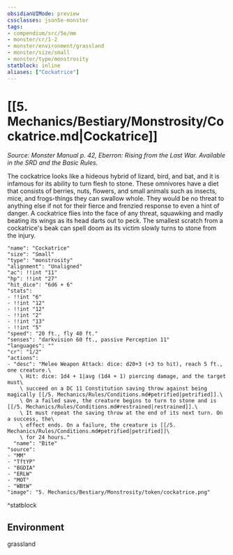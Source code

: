 ```yaml
---
obsidianUIMode: preview
cssclasses: json5e-monster
tags:
- compendium/src/5e/mm
- monster/cr/1-2
- monster/environment/grassland
- monster/size/small
- monster/type/monstrosity
statblock: inline
aliases: ["Cockatrice"]
---
```

# [[5. Mechanics/Bestiary/Monstrosity/Cockatrice.md|Cockatrice]]
*Source: Monster Manual p. 42, Eberron: Rising from the Last War. Available in the SRD and the Basic Rules.*  

The cockatrice looks like a hideous hybrid of lizard, bird, and bat, and it is infamous for its ability to turn flesh to stone. These omnivores have a diet that consists of berries, nuts, flowers, and small animals such as insects, mice, and frogs-things they can swallow whole. They would be no threat to anything else if not for their fierce and frenzied response to even a hint of danger. A cockatrice flies into the face of any threat, squawking and madly beating its wings as its head darts out to peck. The smallest scratch from a cockatrice's beak can spell doom as its victim slowly turns to stone from the injury.

```statblock
"name": "Cockatrice"
"size": "Small"
"type": "monstrosity"
"alignment": "Unaligned"
"ac": !!int "11"
"hp": !!int "27"
"hit_dice": "6d6 + 6"
"stats":
- !!int "6"
- !!int "12"
- !!int "12"
- !!int "2"
- !!int "13"
- !!int "5"
"speed": "20 ft., fly 40 ft."
"senses": "darkvision 60 ft., passive Perception 11"
"languages": ""
"cr": "1/2"
"actions":
- "desc": "Melee Weapon Attack: dice: d20+3 (+3 to hit), reach 5 ft., one creature.\
    \ Hit: dice: 1d4 + 1|avg (1d4 + 1) piercing damage, and the target must\
    \ succeed on a DC 11 Constitution saving throw against being magically [[/5. Mechanics/Rules/Conditions.md#petrified|petrified]].\
    \ On a failed save, the creature begins to turn to stone and is [[/5. Mechanics/Rules/Conditions.md#restrained|restrained]].\
    \ It must repeat the saving throw at the end of its next turn. On a success, the\
    \ effect ends. On a failure, the creature is [[/5. Mechanics/Rules/Conditions.md#petrified|petrified]]\
    \ for 24 hours."
  "name": "Bite"
"source":
- "MM"
- "TftYP"
- "BGDIA"
- "ERLW"
- "MOT"
- "WBtW"
"image": "5. Mechanics/Bestiary/Monstrosity/token/cockatrice.png"
```
^statblock

## Environment

grassland